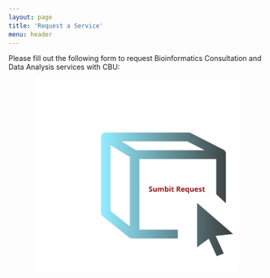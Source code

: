 ```yaml
---
layout: page
title: 'Request a Service'
menu: header
---
```


Please fill out the following form to request Bioinformatics Consultation and Data Analysis services with CBU:
<p align="center">
  <a href="http://j.mp/2FSWz7s">
      <img src="/images/submit.png" width="400" />
  </a>
</p>

